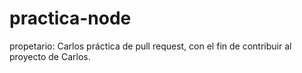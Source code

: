 # practica-node
propetario: Carlos 
práctica de pull request, con el fin de contribuir al proyecto de Carlos. 